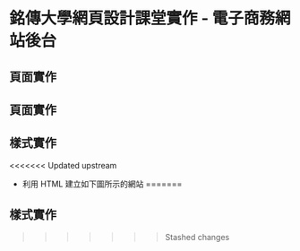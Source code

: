 # 銘傳大學網頁設計課堂實作 - 電子商務網站後台

## 頁面實作
## 頁面實作

## 樣式實作

<<<<<<< Updated upstream
- 利用 HTML 建立如下圖所示的網站
=======
## 樣式實作
>>>>>>> Stashed changes

